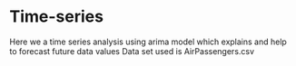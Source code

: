 # Time-series
Here we a time series analysis using arima model which explains and help to forecast future data values 
Data set used is AirPassengers.csv
